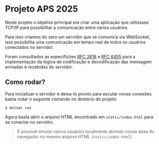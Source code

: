 # Projeto APS 2025

Neste projeto o objetivo principal era criar uma aplicação que
utilizasse TCP/IP para possibilitar a comunicação entre vários usuários.

Para isso criamos do zero um servidor que se comunica via WebSocket,
isso possibilita uma comunicação em tempo real de todos os usuários
conectados no servidor.

Foram consultados as especifições [RFC 2616](https://datatracker.ietf.org/doc/html/rfc2616) e [RFC 6455](https://datatracker.ietf.org/doc/html/rfc6455) 
para a implementação da lógica de codificação e decodificação das mensagem enviadas e recebidas do servidor.

## Como rodar?

Para inicializar o servidor e deixa-lo pronto para escutar novas conexões 
basta rodar o seguinte comando no diretório do projeto:
```
$ dotnet run
```

Agora basta abrir o arquivo HTML encontrado em `static/index.html` para se conectar no servidor.

> É possível emular vários usuários localmente abrindo novas abas do navegador no mesmo arquivo HTML (`static/index.html`).
